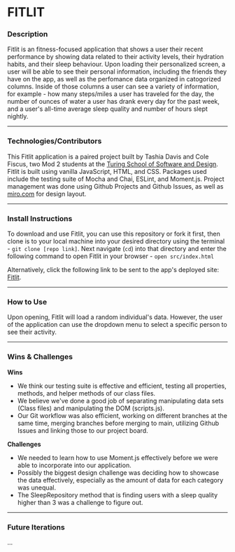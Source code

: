 # FITLIT

### Description

Fitlit is an fitness-focused application that shows a user their recent performance by showing data related to their activity levels, their hydration habits, and their sleep behaviour. Upon loading their personalized screen, a user will be able to see their personal information, including the friends they have on the app, as well as the perfomance data organized in catogorized columns. Inside of those columns a user can see a variety of information, for example - how many steps/miles a user has traveled for the day, the number of ounces of water a user has drank every day for the past week, and a user's all-time average sleep quality and number of hours slept nightly.

---
### Technologies/Contributors

This Fitlit application is a paired project built by Tashia Davis and Cole Fiscus, two Mod 2 students at the [Turing School of Software and Design](turing.io).
Fitlit is built using vanilla JavaScript, HTML, and CSS. Packages used include the testing suite of Mocha and Chai, ESLint, and Moment.js. Project management was done using Github Projects and Github Issues, as well as [miro.com](https://miro.com/app/board/o9J_leo3VEo=/) for design layout.

---
### Install Instructions

To download and use Fitlit, you can use this repository or fork it first, then clone is to your local machine into your desired directory using the terminal - `git clone [repo link]`. Next navigate (`cd`) into that directory and enter the following command to open Fitlit in your browser - `open src/index.html`

Alternatively, click the following link to be sent to the app's deployed site: [Fitlit](). 

---
### How to Use

Upon opening, Fitlit will load a random individual's data. However, the user of the application can use the dropdown menu to select a specific person to see their activity. 

---
### Wins & Challenges

**Wins**
  - We think our testing suite is effective and efficient, testing all properties, methods, and helper methods of our class files.
  - We believe we've done a good job of separating manipulating data sets (Class files) and manipulating the DOM (scripts.js).
  - Our Git workflow was also efficient, working on different branches at the same time, merging branches before merging to main, utilizing Github Issues and linking those to our project board.

**Challenges**
  - We needed to learn how to use Moment.js effectively before we were able to incorporate into our application.
  - Possibly the biggest design challenge was deciding how to showcase the data effectively, especially as the amount of data for each category was unequal.
  - The SleepRepository method that is finding users with a sleep quality higher than 3 was a challenge to figure out.
  
---
### Future Iterations

...
